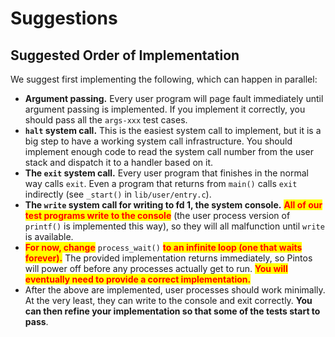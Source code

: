 # Suggestions

## Suggested Order of Implementation

We suggest first implementing the following, which can happen in parallel:

* **Argument passing.** Every user program will page fault immediately until argument passing is implemented. If you implement it correctly, you should pass all the `args-xxx` test cases.
* **`halt` system call.** This is the easiest system call to implement, but it is a big step to have a working system call infrastructure. You should implement enough code to read the system call number from the user stack and dispatch it to a handler based on it.
* **The `exit` system call.** Every user program that finishes in the normal way calls `exit`. Even a program that returns from `main()` calls `exit` indirectly (see `_start()` in `lib/user/entry.c`).
* **The `write` system call for writing to fd 1, the system console.** <mark style="color:red;">**All of our test programs write to the console**</mark> (the user process version of `printf()` is implemented this way), so they will all malfunction until `write` is available.
* <mark style="color:red;">**For now, change**</mark> <mark style="color:red;"></mark><mark style="color:red;"></mark> `process_wait()` <mark style="color:red;">**to an infinite loop (one that waits forever).**</mark> The provided implementation returns immediately, so Pintos will power off before any processes actually get to run. <mark style="color:red;">**You will eventually need to provide a correct implementation.**</mark>
* After the above are implemented, user processes should work minimally. At the very least, they can write to the console and exit correctly. **You can then refine your implementation so that some of the tests start to pass**.
